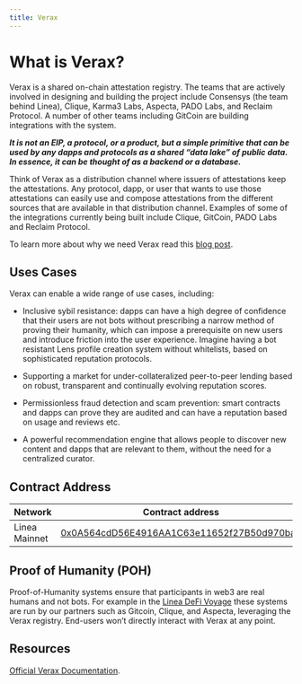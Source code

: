```yaml
---
title: Verax
---
```


# What is Verax?

Verax is a shared on-chain attestation registry. The teams that are actively involved in designing and building the project include Consensys (the team behind Linea), Clique, Karma3 Labs, Aspecta, PADO Labs, and Reclaim Protocol. A number of other teams including GitCoin are building integrations with the system.

***It is not an EIP, a protocol, or a product, but a simple primitive that can be used by any dapps and protocols as a shared “data lake” of public data. In essence, it can be thought of as a backend or a database.***

Think of Verax as a distribution channel where issuers of attestations keep the attestations. Any protocol, dapp, or user that wants to use those attestations can easily use and compose attestations from the different sources that are available in that distribution channel. Examples of some of the integrations currently being built include Clique, GitCoin, PADO Labs and Reclaim Protocol.

To learn more about why we need Verax read this [blog post](https://linea.mirror.xyz/LlLx7IytwRYWQbLlxHr6zoUZjqNQdQ5P95zo3Dcilb0).

## Uses Cases

Verax can enable a wide range of use cases, including:

- Inclusive sybil resistance: dapps can have a high degree of confidence that their users are not bots without prescribing a narrow method of proving their humanity, which can impose a prerequisite on new users and introduce friction into the user experience. Imagine having a bot resistant Lens profile creation system without whitelists, based on sophisticated reputation protocols.

- Supporting a market for under-collateralized peer-to-peer lending based on robust, transparent and continually evolving reputation scores.

- Permissionless fraud detection and scam prevention: smart contracts and dapps can prove they are audited and can have a reputation based on usage and reviews etc.

- A powerful recommendation engine that allows people to discover new content and dapps that are relevant to them, without the need for a centralized curator.

## Contract Address

| Network        | Contract address      
| -------------- | -------------------------------------------------------------------------------------------------------------------------------------- |
| Linea Mainnet  | [0x0A564cdD56E4916AA1C63e11652f27B50d970ba0](https://lineascan.build/address/0x0A564cdD56E4916AA1C63e11652f27B50d970ba0)    

## Proof of Humanity (POH)

Proof-of-Humanity systems ensure that participants in web3 are real humans and not bots. For example in the [Linea DeFi Voyage](https://linea.mirror.xyz/Y7Co9H1-oV0O51nKYW0eFPZSs2xn--YJ2wRJzEecN6o) these systems are run by our partners such as Gitcoin, Clique, and Aspecta, leveraging the Verax registry. End-users won’t directly interact with Verax at any point.

## Resources

[Official Verax Documentation](https://docs.ver.ax/verax-documentation/).



